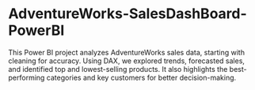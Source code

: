 # AdventureWorks-SalesDashBoard-PowerBI
This Power BI project analyzes AdventureWorks sales data, starting with cleaning for accuracy. Using DAX, we explored trends, forecasted sales, and identified top and lowest-selling products. It also highlights the best-performing categories and key customers for better decision-making.
